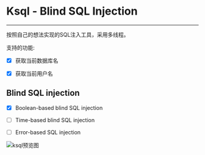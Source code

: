 # Ksql - Blind SQL Injection

------

按照自己的想法实现的SQL注入工具，采用多线程。<br>


支持的功能:
- [x] 获取当前数据库名
- [x] 获取当前用户名



## Blind SQL injection
- [x] Boolean-based blind SQL injection
- [ ] Time-based blind SQL injection
- [ ] Error-based SQL injection



![ksql预览图](http://www.xujiantao.com/public/images/ksql.jpg)
